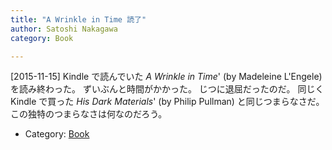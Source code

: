 ```yaml
---
title: "A Wrinkle in Time 読了"
author: Satoshi Nakagawa
category: Book

---
```


[2015-11-15]  Kindle で読んでいた
_A Wrinkle in Time_' (by Madeleine
L'Engele) を読み終わった。
ずいぶんと時間がかかった。
じつに退屈だったのだ。
同じく Kindle で買った
_His Dark Materials_'
(by Philip Pullman) と同じつまらなさだ。
この独特のつまらなさは何なのだろう。

- Category: [Book](categories.html#Book)

